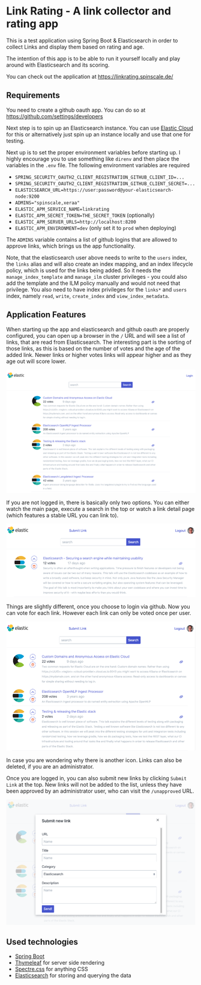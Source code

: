 # Link Rating - A link collector and rating app

This is a test application using Spring Boot & Elasticsearch in order to
collect Links and display them based on rating and age.

The intention of this app is to be able to run it yourself locally and play
around with Elasticsearch and its scoring.

You can check out the application at https://linkrating.spinscale.de/

## Requirements

You need to create a github oauth app. You can do so at
https://github.com/settings/developers

Next step is to spin up an Elasticsearch instance. You can use [Elastic
Cloud](https://cloud.elastic.co/) for this or alternatively just spin up an
instance locally and use that one for testing.

Next up is to set the proper environment variables before starting up. I
highly encourage you to use something like `direnv` and then place the
variables in the `.env` file. The following environment variables are
required

* `SPRING_SECURITY_OAUTH2_CLIENT_REGISTRATION_GITHUB_CLIENT_ID=...`
* `SPRING_SECURITY_OAUTH2_CLIENT_REGISTRATION_GITHUB_CLIENT_SECRET=...`
* `ELASTICSEARCH_URL=https://user:password@your-elasticsearch-node:9200`
* `ADMINS="spinscale,xeraa"`
* `ELASTIC_APM_SERVICE_NAME=linkrating`
* `ELASTIC_APM_SECRET_TOKEN=THE_SECRET_TOKEN` (optionally)
* `ELASTIC_APM_SERVER_URLS=http://localhost:8200`
* `ELASTIC_APM_ENVIRONMENT=dev` (only set it to `prod` when deploying)

The `ADMINS` variable contains a list of github logins that are allowed to
approve links, which brings us the app functionality.

Note, that the elasticsearch user above needs to write to the `users` index,
the `links` alias and will also create an index mapping, and an index
lifecycle policy, which is used for the links being added. So it needs the
`manage_index_template` and `manage_ilm` cluster privileges - you could also
add the template and the ILM policy manually and would not need that
privilege. You also need to have index privileges for the `links*` and
`users` index, namely `read`, `write`, `create_index` and
`view_index_metadata`.

## Application Features

When starting up the app and elasticsearch and github oauth are properly
configured, you can open up a browser in the `/` URL and will see a list of
links, that are read from Elasticsearch. The interesting part is the sorting
of those links, as this is based on the number of votes and the age of the
added link. Newer links or higher votes links will appear higher and as they
age out will score lower.

![Mainpage](imgs/mainpage.png)

If you are not logged in, there is basically only two options. You can either
watch the main page, execute a search in the top or watch a link detail page
(which features a stable URL you can link to).

![Single entry](imgs/single-entry.png)

Things are slightly different, once you choose to login via github. Now you
can vote for each link. However each link can only be voted once per user.

![Login Mainpage](imgs/login-mainpage.png)

In case you are wondering why there is another icon. Links can also be
deleted, if you are an administrator.

Once you are logged in, you can also submit new links by clicking `Submit
Link` at the top. New links will not be added to the list, unless they have
been approved by an administrator user, who can visit the `/unapproved` URL.

![Submit link](imgs/submit-new-link.png)

## Used technologies

* [Spring Boot](https://spring.io/projects/spring-boot)
* [Thymeleaf](https://www.thymeleaf.org/) for server side rendering
* [Spectre.css](https://picturepan2.github.io/spectre/) for anything CSS
* [Elasticsearch](https://elastic.co) for storing and querying the data
